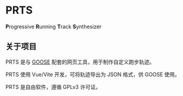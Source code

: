 # PRTS

**P**rogressive **R**unning **T**rack **S**ynthesizer

## 关于项目

PRTS 是与 [GOOSE](https://github.com/leostudiooo/GOOSE) 配套的网页工具，用于制作自定义跑步轨迹。

PRTS 使用 Vue/Vite 开发，可将轨迹导出为 JSON 格式，供 GOOSE 使用。

PRTS 是自由软件，遵循 GPLv3 许可证。